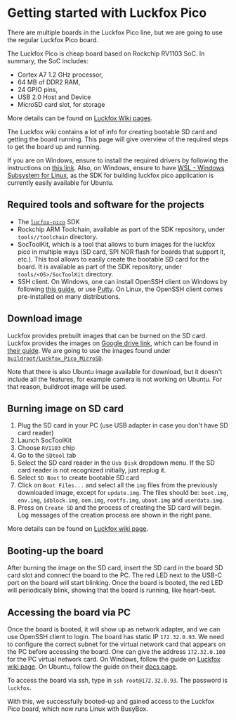 # Getting started with Luckfox Pico

There are multiple boards in the Luckfox Pico line, but we are going to use the regular Luckfox Pico board.

The Luckfox Pico is cheap board based on Rockchip RV1103 SoC.
In summary, the SoC includes:
- Cortex A7 1.2 GHz processor,
- 64 MB of DDR2 RAM,
- 24 GPIO pins,
- USB 2.0 Host and Device
- MicroSD card slot, for storage

More details can be found on [Luckfox Wiki pages](https://wiki.luckfox.com/Luckfox-Pico/Luckfox-Pico-quick-start).

The Luckfox wiki contains a lot of info for creating bootable SD card and getting the board running.
This page will give overview of the required steps to get the board up and running.

If you are on Windows, ensure to install the required drivers by following the instructions on [this link](https://wiki.luckfox.com/Luckfox-Pico/Luckfox-Pico-prepare).
Also, on Windows, ensure to have [WSL - Windows Subsystem for Linux](https://learn.microsoft.com/en-us/windows/wsl/), as the SDK for building luckfox pico application is currently easily available for Ubuntu.

## Required tools and software for the projects

- The [`lucfox-pico`](https://github.com/LuckfoxTECH/luckfox-pico) SDK
- Rockchip ARM Toolchain, available as part of the SDK repository, under `tools//toolchain` directory.
- SocToolKit, which is a tool that allows to burn images for the luckfox pico in multiple ways (SD card, SPI NOR flash for boards that support it, etc.).
This tool allows to easily create the bootable SD card for the board.
It is available as part of the SDK repository, under `tools/<OS>/SocToolKit` directory.
- SSH client.
On Windows, one can install OpenSSH client on Windows by following [this guide](https://learn.microsoft.com/en-us/windows/terminal/tutorials/ssh), or use [Putty](https://www.putty.org/).
On Linux, the OpenSSH client comes pre-installed on many distributions.

## Download image

Luckfox provides prebuilt images that can be burned on the SD card.
Luckfox provides the images on [Google drive link](https://drive.google.com/drive/folders/1sFUWjYpDDisf92q9EwP1Ia7lHgp9PaFS?usp=drive_link), which can be found in [their guide](https://wiki.luckfox.com/Luckfox-Pico/Luckfox-Pico-prepare).
We are going to use the images found under [`buildroot/Luckfox_Pico_MicroSD`](https://drive.google.com/drive/folders/19yaqAy5IpGvoiDCfNno8yw2BaHwwiSbt?usp=drive_link).

Note that there is also Ubuntu image available for download, but it doesn't include all the features, for example camera is not working on Ubuntu.
For that reason, buildroot image will be used.

## Burning image on SD card

1. Plug the SD card in your PC (use USB adapter in case you don't have SD card reader)
2. Launch SocToolKit
3. Choose `RV1103` chip
4. Go to the `SDtool` tab
4. Select the SD card reader in the `Usb Disk` dropdown menu.
If the SD card reader is not recognized initially, just replug it.
5. Select `SD Boot` to create bootable SD card
6. Click on `Boot Files...` and select all the `img` files from the previously downloaded image, except for `update.img`.
The files should be: `boot.img`, `env.img`, `idblock.img`, `oem.img`, `rootfs.img`, `uboot.img` and `userdata.img`.
7. Press on `Create SD` and the process of creating the SD card will begin.
Log messages of the creation process are shown in the right pane.

More details can be found on [Luckfox wiki page](https://wiki.luckfox.com/Luckfox-Pico/Luckfox-Pico-SD-Card-burn-image).

## Booting-up the board

After burning the image on the SD card, insert the SD card in the board SD card slot and connect the board to the PC.
The red LED next to the USB-C port on the board will start blinking.
Once the board is booted, the red LED will periodically blink, showing that the board is running, like heart-beat.

## Accessing the board via PC

Once the board is booted, it will show up as network adapter, and we can use OpenSSH client to login.
The board has static IP `172.32.0.93`.
We need to configure the correct subnet for the virtual network card that appears on the PC before accessing the board.
One can give the address `172.32.0.100` for the PC virtual network card.
On Windows, follow the guide on [Luckfox wiki page](https://wiki.luckfox.com/Luckfox-Pico/SSH-Telnet-Login).
On Ubuntu, follow the guide on their [docs page](https://ubuntu.com/server/docs/configuring-networks).

To access the board via ssh, type in `ssh root@172.32.0.93`.
The password is `luckfox`.

With this, we successfully booted-up and gained access to the Luckfox Pico board, which now runs Linux with BusyBox.

